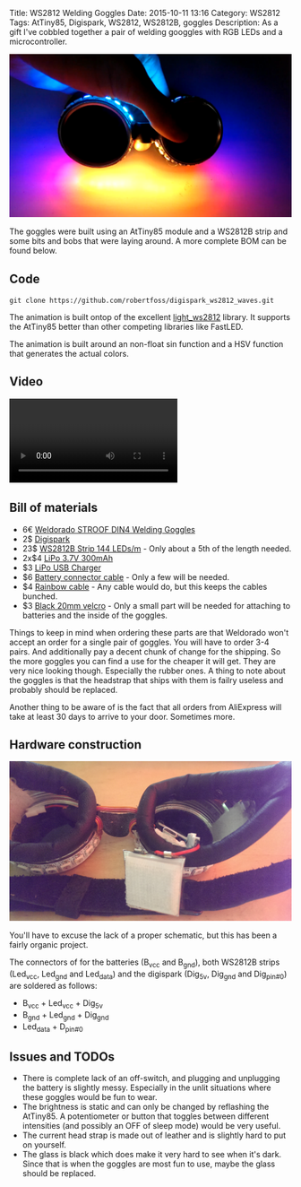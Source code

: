 Title: WS2812 Welding Goggles
Date: 2015-10-11 13:16
Category: WS2812
Tags: AtTiny85, Digispark, WS2812, WS2812B, goggles
Description: As a gift I've cobbled together a pair of welding googgles with RGB LEDs and a microcontroller.

![Alt text](/images/2015-10-11_goggles.png "WS2812 Welding Goggles")

The goggles were built using an AtTiny85 module and a WS2812B strip and some bits and bobs that were laying around. A more complete BOM can be found below.

## Code

    git clone https://github.com/robertfoss/digispark_ws2812_waves.git

The animation is built ontop of the excellent [light_ws2812](https://github.com/cpldcpu/light_ws2812/tree/master/light_ws2812_Arduino) library. It supports the AtTiny85 better than other competing libraries like FastLED.

The animation is built around an non-float sin function and a HSV function that generates the actual colors.

## Video

<video controls>
  <source src="videos/2015-10-11_goggles.mp4" type="video/mp4">
Your browser does not support the video tag.
</video> 

## Bill of materials

 * 6€ [Weldorado STROOF DIN4 Welding Goggles](https://www.weldorado.de/)
 * 2$ [Digispark](http://www.aliexpress.com/item/Free-shipping-GY-Digispark-Kickstarter-Mini-Development-board-TINY85-module-for-Ard-usb/32312040804.html?ws_ab_test=201407_4,201444_5,201409_4)
 * 23$ [WS2812B Strip 144 LEDs/m](http://www.aliexpress.com/item/1M-WS2812B-WS2811-IC-Chip-built-in-Black-PCB-144-leds-m-Digital-5050-RGB-LED/1838594646.html?ws_ab_test=201407_4,201444_5,201409_4) - Only about a 5th of the length needed.
 * 2x$4 [LiPo 3.7V 300mAh](http://www.aliexpress.com/item/Eachine-3D-X4-RC-Quadcopter-Spare-Parts-3-7V-300Mah-Battery/32335487012.html?ws_ab_test=201407_4,201444_5,201409_4)
 * $3 [LiPo USB Charger](http://www.aliexpress.com/item/F14786-4-in-1-3-7V-Lipo-Battery-Charger-USB-Interface-4-Ports-For-Hubsan-X4/32394891091.html?ws_ab_test=201407_4,201444_5,201409_4)
 * $6 [Battery connector cable](http://www.aliexpress.com/item/10-pairs-of-battery-plug-connector-1S-2-Pins-Mirco-model-battery-connector/32305697134.html) - Only a few will be needed.
 * $4 [Rainbow cable](http://www.aliexpress.com/item/Free-shipping-NEW-1M-40-Flat-Color-Rainbow-Ribbon-Cable-wire-Rainbow-Cable-40P-colored-cable/32384971763.html?ws_ab_test=201407_4,201444_5,201409_4) - Any cable would do, but this keeps the cables bunched.
 * $3 [Black 20mm velcro](http://www.aliexpress.com/item/2rolls-lot-Sticky-Self-Adhesive-Velcro-Hook-and-Loop-Tape-Fastener-3m-20mm-Strip-Solid-Black/1446416834.html?ws_ab_test=201407_4,201444_5,201409_4) - Only a small part will be needed for attaching to batteries and the inside of the goggles.
 
Things to keep in mind when ordering these parts are that Weldorado won't accept an order for a single pair of goggles. You will have to order 3-4 pairs. And additionally pay a decent chunk of change for the shipping. So the more goggles you can find a use for the cheaper it will get. They are very nice looking though. Especially the rubber ones. A thing to note about the goggles is that the headstrap that ships with them is failry useless and probably should be replaced.

Another thing to be aware of is the fact that all orders from AliExpress will take at least 30 days to arrive to your door. Sometimes more. 

## Hardware construction

![Alt text](/images/2015-10-11_goggles_inside.jpg "Welding Goggles - Inside")

You'll have to excuse the lack of a proper schematic, but this has been a fairly organic project.

The connectors of for the batteries (B<sub>vcc</sub> and B<sub>gnd</sub>), both WS2812B strips (Led<sub>vcc</sub>, Led<sub>gnd</sub> and Led<sub>data</sub>) and the digispark (Dig<sub>5v</sub>, Dig<sub>gnd</sub> and Dig<sub>pin#0</sub>) are soldered as follows:

 * B<sub>vcc</sub> + Led<sub>vcc</sub> + Dig<sub>5v</sub>
 * B<sub>gnd</sub> + Led<sub>gnd</sub> + Dig<sub>gnd</sub>
 * Led<sub>data</sub> + D<sub>pin#0</sub>
 
 
## Issues and TODOs

 * There is complete lack of an off-switch, and plugging and unplugging the battery is slightly messy. Especially in the unlit situations where these goggles would be fun to wear.
 * The brightness is static and can only be changed by reflashing the AtTiny85. A potentiometer or button that toggles between different intensities (and possibly an OFF of sleep mode) would be very useful.
 * The current head strap is made out of leather and is slightly hard to put on yourself.
 * The glass is black which does make it very hard to see when it's dark. Since that is when the goggles are most fun to use, maybe the glass should be replaced.

